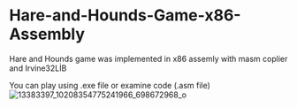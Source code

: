 # Hare-and-Hounds-Game-x86-Assembly

Hare and Hounds game was implemented in x86 assemly with masm coplier and Irvine32LİB

You can play using .exe file or examine code (.asm file) 
<br>
![13383397_10208354775241966_698672968_o](https://cloud.githubusercontent.com/assets/13722649/15804988/1d3945d2-2b24-11e6-8432-50089205e4ac.jpg)
